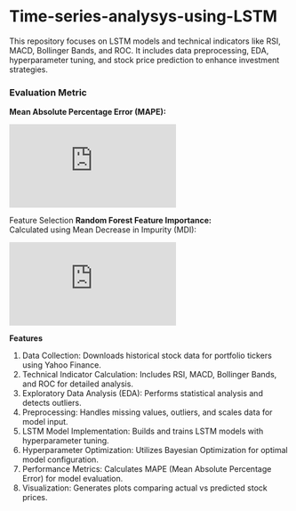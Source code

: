 
# Time-series-analysys-using-LSTM
This repository focuses on LSTM models and technical indicators like RSI, MACD, Bollinger Bands, and ROC. It includes data preprocessing, EDA, hyperparameter tuning, and stock price prediction to enhance investment strategies.

### Evaluation Metric
**Mean Absolute Percentage Error (MAPE):**


![MAPE Formula](https://latex.codecogs.com/png.latex?%5Ctext%7BMAPE%7D%20%3D%20%5Cfrac%7B100%5C%25%7D%7Bn%7D%20%5Csum_%7Bi%3D1%7D%5En%20%5Cleft%7C%20%5Cfrac%7By_i%20-%20%5Chat%7By%7D_i%7D%7By_i%7D%20%5Cright%7C)

Feature Selection 
**Random Forest Feature Importance:**  
Calculated using Mean Decrease in Impurity (MDI):


![Feature Importance Formula](https://latex.codecogs.com/png.latex?%5Ctext%7BImportance%7D_j%20%3D%20%5Cfrac%7B1%7D%7BN%7D%20%5Csum_%7Bt%3D1%7D%5EN%20%5CDelta%5Ctext%7BImpurity%7D_t%5E%7B(j)%7D)




**Features**
1. Data Collection: Downloads historical stock data for portfolio tickers using Yahoo Finance.
2. Technical Indicator Calculation: Includes RSI, MACD, Bollinger Bands, and ROC for detailed analysis.
3. Exploratory Data Analysis (EDA): Performs statistical analysis and detects outliers.
4. Preprocessing: Handles missing values, outliers, and scales data for model input.
5. LSTM Model Implementation: Builds and trains LSTM models with hyperparameter tuning.
6. Hyperparameter Optimization: Utilizes Bayesian Optimization for optimal model configuration.
7. Performance Metrics: Calculates MAPE (Mean Absolute Percentage Error) for model evaluation.
8. Visualization: Generates plots comparing actual vs predicted stock prices.

